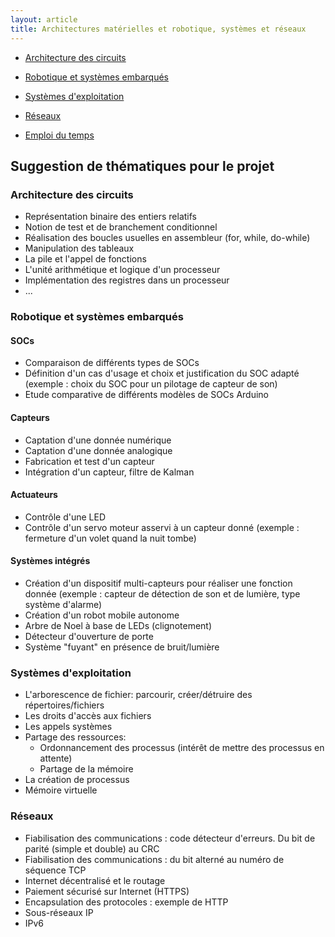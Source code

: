 ```yaml
---
layout: article
title: Architectures matérielles et robotique, systèmes et réseaux
---
```


- [Architecture des circuits](./archi)
- [Robotique et systèmes embarqués](./robot)
- [Systèmes d'exploitation](#)
- [Réseaux](https://moodle1.u-bordeaux.fr/course/view.php?id=4713)

- [Emploi du temps](./edt/EDT-bloc3.pdf)

## Suggestion de thématiques pour le projet

### Architecture des circuits
- Représentation binaire des entiers relatifs
- Notion de test et de branchement conditionnel
- Réalisation des boucles usuelles en assembleur (for, while, do-while)
- Manipulation des tableaux
- La pile et l'appel de fonctions
- L'unité arithmétique et logique d'un processeur
- Implémentation des registres dans un processeur
- ...

### Robotique et systèmes embarqués

#### SOCs

- Comparaison de différents types de SOCs
- Définition d'un cas d'usage et choix et justification du SOC adapté (exemple : choix du SOC pour un pilotage de capteur de son)
- Etude comparative de différents modèles de SOCs Arduino

#### Capteurs

- Captation d'une donnée numérique
- Captation d'une donnée analogique
- Fabrication et test d'un capteur
- Intégration d'un capteur, filtre de Kalman

#### Actuateurs

- Contrôle d'une LED
- Contrôle d'un servo moteur asservi à un capteur donné (exemple : fermeture d'un volet quand la nuit tombe)

#### Systèmes intégrés

- Création d'un dispositif multi-capteurs pour réaliser une fonction donnée (exemple : capteur de détection de son et de lumière, type système d'alarme)
- Création d'un robot mobile autonome
- Arbre de Noel à base de LEDs (clignotement)
- Détecteur d'ouverture de porte
- Système "fuyant" en présence de bruit/lumière

### Systèmes d'exploitation
- L'arborescence de fichier: parcourir, créer/détruire des répertoires/fichiers
- Les droits d'accès aux fichiers
- Les appels systèmes
- Partage des ressources:
  - Ordonnancement des processus (intérêt de mettre des processus en attente)
  - Partage de la mémoire
- La création de processus
- Mémoire virtuelle 

### Réseaux
- Fiabilisation des communications : code détecteur d'erreurs. Du bit de parité (simple et double) au CRC
- Fiabilisation des communications : du bit alterné au numéro de séquence TCP
- Internet décentralisé et le routage
- Paiement sécurisé sur Internet (HTTPS)
- Encapsulation des protocoles : exemple de HTTP
- Sous-réseaux IP
- IPv6
